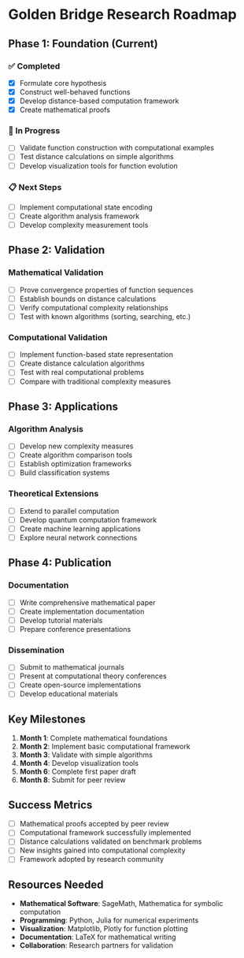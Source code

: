 # Golden Bridge Research Roadmap

## Phase 1: Foundation (Current)

### ✅ Completed
- [x] Formulate core hypothesis
- [x] Construct well-behaved functions
- [x] Develop distance-based computation framework
- [x] Create mathematical proofs

### 🔄 In Progress
- [ ] Validate function construction with computational examples
- [ ] Test distance calculations on simple algorithms
- [ ] Develop visualization tools for function evolution

### 📋 Next Steps
- [ ] Implement computational state encoding
- [ ] Create algorithm analysis framework
- [ ] Develop complexity measurement tools

## Phase 2: Validation

### Mathematical Validation
- [ ] Prove convergence properties of function sequences
- [ ] Establish bounds on distance calculations
- [ ] Verify computational complexity relationships
- [ ] Test with known algorithms (sorting, searching, etc.)

### Computational Validation
- [ ] Implement function-based state representation
- [ ] Create distance calculation algorithms
- [ ] Test with real computational problems
- [ ] Compare with traditional complexity measures

## Phase 3: Applications

### Algorithm Analysis
- [ ] Develop new complexity measures
- [ ] Create algorithm comparison tools
- [ ] Establish optimization frameworks
- [ ] Build classification systems

### Theoretical Extensions
- [ ] Extend to parallel computation
- [ ] Develop quantum computation framework
- [ ] Create machine learning applications
- [ ] Explore neural network connections

## Phase 4: Publication

### Documentation
- [ ] Write comprehensive mathematical paper
- [ ] Create implementation documentation
- [ ] Develop tutorial materials
- [ ] Prepare conference presentations

### Dissemination
- [ ] Submit to mathematical journals
- [ ] Present at computational theory conferences
- [ ] Create open-source implementations
- [ ] Develop educational materials

## Key Milestones

1. **Month 1**: Complete mathematical foundations
2. **Month 2**: Implement basic computational framework
3. **Month 3**: Validate with simple algorithms
4. **Month 4**: Develop visualization tools
5. **Month 6**: Complete first paper draft
6. **Month 8**: Submit for peer review

## Success Metrics

- [ ] Mathematical proofs accepted by peer review
- [ ] Computational framework successfully implemented
- [ ] Distance calculations validated on benchmark problems
- [ ] New insights gained into computational complexity
- [ ] Framework adopted by research community

## Resources Needed

- **Mathematical Software**: SageMath, Mathematica for symbolic computation
- **Programming**: Python, Julia for numerical experiments
- **Visualization**: Matplotlib, Plotly for function plotting
- **Documentation**: LaTeX for mathematical writing
- **Collaboration**: Research partners for validation 